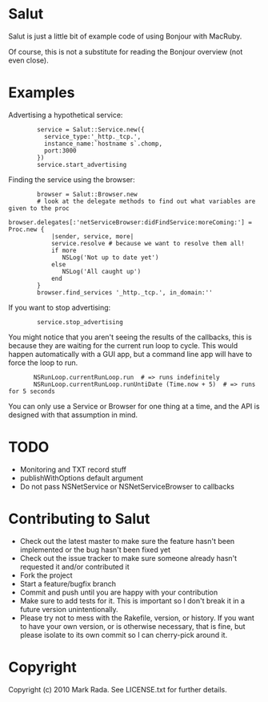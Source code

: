 Salut
=====

Salut is just a little bit of example code of using Bonjour with MacRuby.

Of course, this is not a substitute for reading the Bonjour overview (not even close).


Examples
========

Advertising a hypothetical service:

            service = Salut::Service.new({
              service_type:'_http._tcp.',
              instance_name:`hostname s`.chomp,
              port:3000
            })
            service.start_advertising

Finding the service using the browser:

            browser = Salut::Browser.new
            # look at the delegate methods to find out what variables are given to the proc
            browser.delegates[:'netServiceBrowser:didFindService:moreComing:'] = Proc.new {
                |sender, service, more|
                service.resolve # because we want to resolve them all!
                if more
                   NSLog('Not up to date yet')
                else
                   NSLog('All caught up')
                end
            }
            browser.find_services '_http._tcp.', in_domain:''

If you want to stop advertising:

            service.stop_advertising

You might notice that you aren't seeing the results of the callbacks, this is because
they are waiting for the current run loop to cycle. This would happen automatically with
a GUI app, but a command line app will have to force the loop to run.

           NSRunLoop.currentRunLoop.run  # => runs indefinitely
           NSRunLoop.currentRunLoop.runUntiDate (Time.now + 5)  # => runs for 5 seconds

You can only use a Service or Browser for one thing at a time, and the API is designed
with that assumption in mind.

TODO
====

- Monitoring and TXT record stuff
- publishWithOptions default argument
- Do not pass NSNetService or NSNetServiceBrowser to callbacks

Contributing to Salut
=====================

* Check out the latest master to make sure the feature hasn't been implemented or the bug hasn't been fixed yet
* Check out the issue tracker to make sure someone already hasn't requested it and/or contributed it
* Fork the project
* Start a feature/bugfix branch
* Commit and push until you are happy with your contribution
* Make sure to add tests for it. This is important so I don't break it in a future version unintentionally.
* Please try not to mess with the Rakefile, version, or history. If you want to have your own version, or is otherwise necessary, that is fine, but please isolate to its own commit so I can cherry-pick around it.

Copyright
=========

Copyright (c) 2010 Mark Rada. See LICENSE.txt for
further details.

